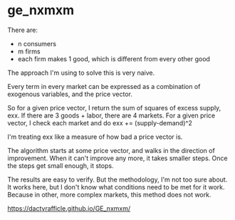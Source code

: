 # ge_nxmxm

There are:

 * n consumers
 * m firms
 * each firm makes 1 good, which is different from every other good
 
The approach I'm using to solve this is very naive. 

Every term in every market can be expressed as a combination of exogenous variables, and the price vector.

So for a given price vector, I return the sum of squares of excess supply, exx. If there are 3 goods + labor, there are 4 markets. For a given price vector, I check each market and do exx += (supply-demand)^2 

I'm treating exx like a measure of how bad a price vector is.

The algorithm starts at some price vector, and walks in the direction of improvement. When it can't improve any more, it takes smaller steps. Once the steps get small enough, it stops.

The results are easy to verify. But the methodology, I'm not too sure about. It works here, but I don't know what conditions need to be met for it work. Because in other, more complex markets, this method does not work.

https://dactyrafficle.github.io/GE_nxmxm/
